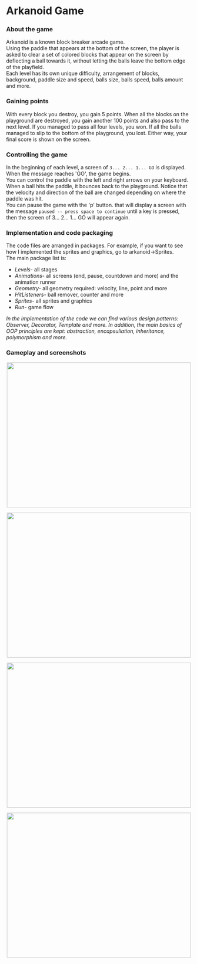# Arkanoid Game

### About the game
Arkanoid is a known block breaker arcade game.  
Using the paddle that appears at the bottom of the screen, the player is asked to clear a set of colored blocks that appear on the screen by deflecting a ball towards it, without letting the balls leave the bottom edge of the playfield.  
Each level has its own unique difficulty, arrangement of blocks, background, paddle size and speed, balls size, balls speed, balls amount and more.  

### Gaining points
With every block you destroy, you gain 5 points. When all the blocks on the playground are destroyed, you gain another 100 points and also pass to the next level.
If you managed to pass all four levels, you won. If all the balls managed to slip to the bottom of the playground, you lost. Either way, your final score is shown on the screen.  

### Controlling the game 
In the beginning of each level, a screen of ```3... 2... 1... GO``` is displayed. When the message reaches 'GO', the game begins.  
You can control the paddle with the left and right arrows on your keyboard. When a ball hits the paddle, it bounces back to the playground. Notice that the velocity and direction of the ball are changed depending on where the paddle was hit.  
You can pause the game with the 'p' button. that will display a screen with the message ```paused -- press space to continue``` until a key is pressed, then the screen of 3... 2... 1... GO will appear again.  

### Implementation and code packaging
The code files are arranged in packages. For example, if you want to see how I implemented the sprites and graphics, go to arkanoid&#8594;Sprites.  
The main package list is:  
- *Levels-* all stages
- *Animations-* all screens (end, pause, countdown and more) and the animation runner
- *Geometry-* all geometry required: velocity, line, point and more
- *HitListeners-* ball remover, counter and more
- *Sprites-* all sprites and graphics
- *Run-* game flow

*In the implementation of the code we can find various design patterns: Observer, Decorator, Template and more. In addition, the main basics of OOP principles are kept: abstraction, encapsuliation, inheritance, polymorphism and more.*

### Gameplay and screenshots

<p align="center">
  <img 
    width="500"
    height="393"
    src="https://user-images.githubusercontent.com/92651125/155850304-cc98c9f0-cfb4-4fec-af1a-a708da26cff2.gif"
  >
</p>

<p align="center">
  <img 
    width="500"
    height="393"
    src="https://user-images.githubusercontent.com/92651125/155850452-aebbf192-6933-47cf-8aed-ec2bf45d779f.png"
  >
</p>

<p align="center">
  <img 
    width="500"
    height="393"
    src="https://user-images.githubusercontent.com/92651125/155850463-abddd2b8-ac43-41f7-85a1-531d145baa07.png"
  >
</p>

<p align="center">
  <img 
    width="500"
    height="393"
    src="https://user-images.githubusercontent.com/92651125/155850471-aeecf91b-e741-4db2-a59b-0071f1008bd8.png"
  >
</p>
